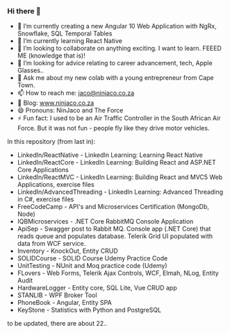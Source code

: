 ### Hi there 👋

- 🔭 I’m currently creating a new Angular 10 Web Application with NgRx, Snowflake, SQL Temporal Tables
- 🌱 I’m currently learning React Native
- 👯 I’m looking to collaborate on anything exciting.  I want to learn. FEEED ME (knowledge that is)!
- 🤔 I’m looking for advice relating to career advancement, tech, Apple Glasses..
- 💬 Ask me about my new colab with a young entrepreneur from Cape Town.
- 📫 How to reach me: jaco@ninjaco.co.za
- 👋 Blog: www.ninjaco.co.za
- 😄 Pronouns: NinJaco and The Force
- ⚡ Fun fact: I used to be an Air Traffic Controller in the South African Air Force.  But it was not fun - people fly like they drive motor vehicles.

In this repository (from last in):
- LinkedIn/ReactNative - LinkedIn Learning: Learning React Native
- LinkedIn/ReactCore - LinkedIn Learning: Building React and ASP.NET Core Applications
- LinkedIn/ReactMVC - LinkedIn Learning: Building React and MVC5 Web Applications, exercise files
- LinkedIn/AdvancedThreading - LinkedIn Learning: Advanced Threading in C#, exercise files
- FreeCodeCamp - API's and Microservices Certification (MongoDb, Node)
- IQBMicroservices - .NET Core RabbitMQ Console Application
- ApiSep - Swagger post to Rabbit MQ. Console app (.NET Core) that reads queue and populates database. Telerik Grid UI populated with data from WCF service.
- Inventory - KnockOut, Entity CRUD
- SOLIDCourse - SOLID Course Udemy Practice Code
- UnitTesting - NUnit and Moq practice code (Udemy)
- FLovers - Web Forms, Telerik Ajax Controls, WCF, Elmah, NLog, Entity Audit
- HardwareLogger - Entity core, SQL Lite, Vue CRUD app
- STANLIB - WPF Broker Tool
- PhoneBook - Angular, Entity SPA
- KeyStone - Statistics with Python and PostgreSQL


to be updated, there are about 22..

